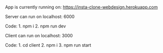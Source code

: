 

App is currently running on: https://insta-clone-webdesign.herokuapp.com

Server can run on localhost: 6000

Code: 1. npm i 2. npm run dev

Client can run on localhost: 3000

Code: 1. cd client  2. npm i 3. npm run start 

